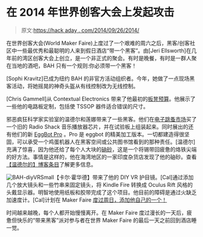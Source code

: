 # 在 2014 年世界创客大会上发起攻击

> 原文:[https://hack aday . com/2014/09/26/2014/](https://hackaday.com/2014/09/26/bring-a-hack-at-world-maker-faire-2014/)

在世界创客大会(World Maker Faire)上度过了一个艰难的周六之后，黑客/创客社区中一些最优秀和最聪明的人来到假日酒店“带一个黑客”。由[Jeri Ellsworth]在几年前的湾区创客大会上创立，是一个非正式的聚会。有时是晚餐，有时是一群人聚在当地的酒吧，BAH 只有一个规则:你必须带一个黑客！

[Sophi Kravitz]已成为纽约 BAH 的非官方活动组织者。今年，她做了一点现场黑客活动，将她摇晃的神奇头盔从有线控制改为无线控制。

[Chris Gammell]从 Contextual Electronics 带来了他最初的[板凳预算](http://legacy.contextualelectronics.com/the-benchbudee/)。他展示了一些他的电路板定制，包括使 TSSOP 器件适合错误的尺寸。

邪恶疯狂科学家实验室的温德尔和莲娜带来了一些黑客。他们在[电子跳蚤市场](http://hackaday.com/2014/09/19/experience-the-farmers-market-of-vintage-electronics/)买了一个旧的 Radio Shack 音乐播放器芯片，并在试验板上组装起来。同时展出的还有他们的新 [EggBot Pro](http://shop.evilmadscientist.com/productsmenu/tinykitlist/768) 。Pro 是 eggbot 的精美加工版本。一切都建造得很坚固，可以承受一个鸡蛋机器人在黑客空间或公共图书馆看到的那种责任。[温德尔]充满了惊喜，因为他还给了每个人大块的[硇砂](http://en.wikipedia.org/wiki/Sal_ammoniac)，这是一个将锡带回疲惫的烙铁尖端的好方法。事情是这样的，他在海湾地区的一家印度杂货店发现了他的硇砂。查看[【温德尔的】博客条目](http://www.evilmadscientist.com/2014/tinning/)了解更多信息。

![BAH-diyVRSmall](../Images/ea64ab718b867707159e58f896766174.png)【卡尔·霍华德】带来了他的 DIY VR 护目镜。[Cal]通过添加几个放大镜头和一些竹串来固定镜头，将 Kindle Fire 转换成 Oculus Rift 风格的头戴显示器。明智地使用纸板和胶带完成了这个项目。他目前的障碍是通过火缺乏加速度计。[Cal]计划在 Maker Faire [度过周日，添加他自己的一个！](http://howardcal.com/2014/02/24/gyro-sensor-arrived/)

时间越来越晚，每个人都开始慢慢离开。在 Maker Faire 度过漫长的一天后，疲惫但快乐的“带来黑客”派对参与者在世界 Maker Faire 的最后一天之前回到酒店睡一觉。